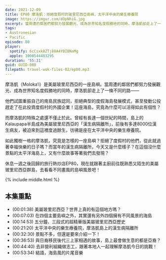 ```yaml
---
date: 2021-12-09
title: EP80 摩洛凱：拒絕度假村的玻里尼西亞島嶼，太平洋中央的樂生療養院
image: https://imgur.com/dOpNhiG.jpg
excerpt: 當周遭的鄰居們都努力發展觀光、成為世界知名度假勝地的同時，摩洛凱卻走上了一條不同的路——試圖重振自己的南島民族認同，拒絕典型的度假海島發展模式，這座海島，究竟為什麼可以活得如此有個性？在這個沒什麼景點的太平洋海島上，又有什麼故事等著我們去發現？和我們一起去看看不同畫風的島嶼風景吧！
tags:
- Austronesian
- Pacific
episode: 80
player:
  spotify: 6cCsxk8ZTj88A4YBIBNaMg
  apple: 1000544483295
duration: '55:31'
guid: GUID-080
filepath: travel-wok-files-02/ep80.mp3
---
```

摩洛凱（Moloka‘i）是美屬玻里尼西亞的一座島嶼。當周遭的鄰居們都努力發展觀光、成為世界知名度假勝地的同時，摩洛凱卻走上了一條不同的路——

他們試圖重振自己的南島民族認同，拒絕典型的度假海島發展模式，甚至發動公投趕走了在此投資度假村的外國企業！這座海島，究竟為什麼可以活得如此有個性？

而摩洛凱的特殊之處還不僅止於此。曾經有長達一個世紀的時間，島上的Kalaupapa半島成為美屬玻里尼西亞的「漢生病隔離所」，前後有多達8000位漢生病友，被迫來到這裡度過餘生，彷彿是座在太平洋中央的樂生療養院。

如此獨樹一格的摩洛凱，究竟是怎樣的一座島嶼？拒絕了度假村的他們，從此就過著幸福快樂的日子嗎？而當年的漢生病隔離所，今天又是什麼樣子？在這個沒什麼景點的太平洋海島上，又有什麼故事等著我們去發現？

休息一週之後回歸的旅行熱炒店EP80，現在就跟著主廚前往既熟悉又陌生的美屬玻里尼西亞群島，去看看不同畫風的島嶼風景吧！

{% include middle.html %}

## 本集重點

* (00:01:38) 美屬玻里尼西亞？世界上真的有這個地方嗎？
* (00:07:03) 在四個主要島嶼之外，其實還有另外四個擁有不同風景的海島
* (00:14:53) 五分鐘、三段式的超精華版美屬玻里尼西亞歷史
* (00:21:20) 太平洋中央的樂生療養院，摩洛凱島上的漢生病隔離所
* (00:32:30) 景點不多，但還是要來介紹一下！
* (00:36:53) 與日裔移民後代三上家相遇的故事，島上最會做生意的都是亞裔？
* (00:44:40) 去非營利組織做志工，跟著本地人一起理解摩洛凱今日的挑戰！
* (00:53:34) 結語，海島風的片尾音樂

